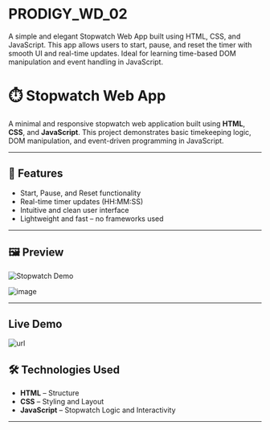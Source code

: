 # PRODIGY_WD_02
A simple and elegant Stopwatch Web App built using HTML, CSS, and JavaScript. This app allows users to start, pause, and reset the timer with smooth UI and real-time updates. Ideal for learning time-based DOM manipulation and event handling in JavaScript.


# ⏱️ Stopwatch Web App

A minimal and responsive stopwatch web application built using **HTML**, **CSS**, and **JavaScript**. This project demonstrates basic timekeeping logic, DOM manipulation, and event-driven programming in JavaScript.

---

## 🚀 Features

- Start, Pause, and Reset functionality
- Real-time timer updates (HH:MM:SS)
- Intuitive and clean user interface
- Lightweight and fast – no frameworks used

---

## 🖼️ Preview
![Stopwatch Demo](preview.gif)  

![image](https://github.com/user-attachments/assets/a176ac4f-27b8-467d-93c2-8bd417e884ba)

---

## Live Demo
![url](https://rohak-thakur.github.io/PRODIGY_WD_02/)

## 🛠️ Technologies Used

- **HTML** – Structure
- **CSS** – Styling and Layout
- **JavaScript** – Stopwatch Logic and Interactivity

---



